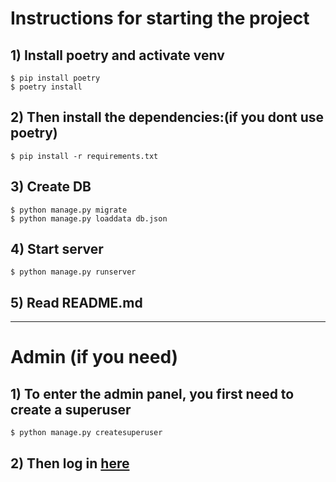 
# Instructions for starting the project

## 1) Install poetry and activate venv

```
$ pip install poetry
$ poetry install
```
## 2) Then install the dependencies:(if you dont use poetry)

```
$ pip install -r requirements.txt
```
## 3) Create DB

```
$ python manage.py migrate
$ python manage.py loaddata db.json
```

## 4) Start server

```
$ python manage.py runserver
```
## 5) Read README.md 
_____
# Admin (if you need)

## 1) To enter the admin panel, you first need to create a superuser

```
$ python manage.py createsuperuser
```

## 2) Then log in [here](http://127.0.0.1:8000/admin)